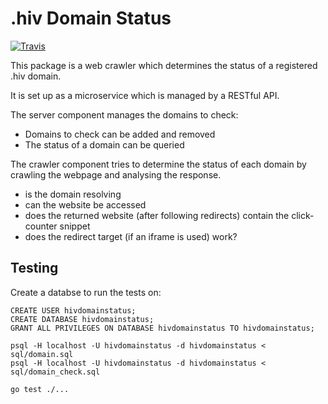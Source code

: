 # .hiv Domain Status

[![Travis](https://travis-ci.org/dothiv/hiv-domain-status.svg?branch=master)](https://travis-ci.org/dothiv/hiv-domain-status/)

This package is a web crawler which determines the status of a registered .hiv 
domain.

It is set up as a microservice which is managed by a RESTful API.

The server component manages the domains to check:

 - Domains to check can be added and removed
 - The status of a domain can be queried

The crawler component tries to determine the status of each domain by crawling 
the webpage and analysing the response.

 - is the domain resolving
 - can the website be accessed
 - does the returned website (after following redirects) contain the 
   click-counter snippet
 - does the redirect target (if an iframe is used) work?

## Testing

Create a databse to run the tests on:

    CREATE USER hivdomainstatus;
	CREATE DATABASE hivdomainstatus;
	GRANT ALL PRIVILEGES ON DATABASE hivdomainstatus TO hivdomainstatus;
	
	psql -H localhost -U hivdomainstatus -d hivdomainstatus < sql/domain.sql
	psql -H localhost -U hivdomainstatus -d hivdomainstatus < sql/domain_check.sql
	
	go test ./...

